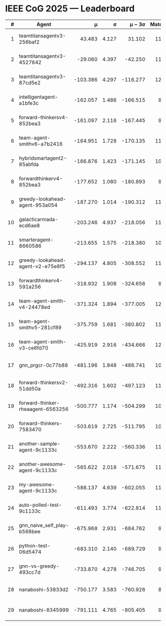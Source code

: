# IEEE CoG 2025 — Leaderboard

| # | Agent | μ | σ | μ − 3σ | Matches | Updated |
|---:|---|---:|---:|---:|---:|---|
| 1 | teamtitansagentv3-256baf2 | 43.483 | 4.127 | 31.102 | 11720 | 2025-08-21 10:30 |
| 2 | teamtitansagentv3-4527642 | -29.060 | 4.397 | -42.250 | 11094 | 2025-08-21 10:30 |
| 3 | teamtitansagentv3-87cd5e2 | -103.386 | 4.297 | -116.277 | 12406 | 2025-08-21 10:30 |
| 4 | intelligentagent-a1bfe3c | -162.057 | 1.486 | -166.515 | 9479 | 2025-08-21 10:30 |
| 5 | forward-thinkersv4-852bea3 | -161.097 | 2.116 | -167.445 | 9219 | 2025-08-21 10:30 |
| 6 | team-agent-smithv6-a7b2416 | -164.951 | 1.728 | -170.135 | 11160 | 2025-08-21 10:30 |
| 7 | hybridsmartagent2-85abfda | -166.876 | 1.423 | -171.145 | 10193 | 2025-08-21 10:30 |
| 8 | forwardthinkerv4-852bea3 | -177.652 | 1.080 | -180.893 | 9237 | 2025-08-21 10:30 |
| 9 | greedy-lookahead-agent-953a054 | -187.270 | 1.014 | -190.312 | 11104 | 2025-08-21 10:30 |
| 10 | galacticarmada-ecd6ae8 | -203.246 | 4.937 | -218.056 | 11100 | 2025-08-21 10:30 |
| 11 | smarteragent-8660586 | -213.655 | 1.575 | -218.380 | 10039 | 2025-08-21 10:30 |
| 12 | greedy-lookahead-agent-v2-e75e8f5 | -294.137 | 4.805 | -308.552 | 11364 | 2025-08-21 10:30 |
| 13 | forwardthinkerv4-591a256 | -318.932 | 1.908 | -324.656 | 9689 | 2025-08-21 10:30 |
| 14 | team-agent-smith-v4-24478ed | -371.324 | 1.894 | -377.005 | 12022 | 2025-08-21 10:30 |
| 15 | team-agent-smithv5-281cf89 | -375.759 | 1.681 | -380.802 | 11880 | 2025-08-21 10:30 |
| 16 | team-agent-smith-v3-ce6fd70 | -425.919 | 2.916 | -434.666 | 12602 | 2025-08-21 10:30 |
| 17 | gnn_prgcr-0c77b88 | -481.196 | 1.848 | -486.741 | 10450 | 2025-08-21 10:30 |
| 18 | forward-thinkersv2-51dd50a | -492.316 | 1.602 | -497.123 | 11534 | 2025-08-21 10:30 |
| 19 | forward-thinker-rheaagent-6563256 | -500.777 | 1.174 | -504.299 | 10934 | 2025-08-21 10:30 |
| 20 | forward-thinkers-7583470 | -503.619 | 2.725 | -511.795 | 10780 | 2025-08-21 10:30 |
| 21 | another-sample-agent-9c1133c | -553.670 | 2.222 | -560.336 | 11320 | 2025-08-21 10:30 |
| 22 | another-awesome-agent-9c1133c | -565.622 | 2.018 | -571.675 | 11900 | 2025-08-21 10:30 |
| 23 | my-awesome-agent-9c1133c | -588.137 | 4.639 | -602.055 | 11640 | 2025-08-21 10:30 |
| 24 | auto-polled-test-9c1133c | -611.493 | 3.774 | -622.814 | 11000 | 2025-08-21 10:30 |
| 25 | gnn_naive_self_play-b568bee | -675.968 | 2.931 | -684.762 | 9380 | 2025-08-21 10:30 |
| 26 | python-test-06d5474 | -683.310 | 2.140 | -689.729 | 9380 | 2025-08-21 10:30 |
| 27 | gnn-vs-greedy-493cc7d | -733.870 | 4.278 | -746.705 | 9200 | 2025-08-21 10:30 |
| 28 | nanaboshi-53833d2 | -750.177 | 3.583 | -760.926 | 8940 | 2025-08-21 10:30 |
| 29 | nanaboshi-8345999 | -791.111 | 4.765 | -805.405 | 9670 | 2025-08-21 10:30 |
